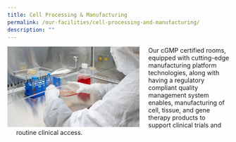 ```yaml
---
title: Cell Processing & Manufacturing
permalink: /our-facilities/cell-processing-and-manufacturing/
description: ""
---
```

<div style="margin-right: 20px; float: left;">
    <img src="/images/Shutterstock%20Images/picture3.jpg" style="width:300px">
</div>

<div style="margin-left: 20px;">
    <p>Our cGMP certified rooms, equipped with cutting-edge manufacturing platform technologies, along with having a regulatory compliant quality management system enables, manufacturing of cell, tissue, and gene therapy products to support clinical trials and routine clinical access.</p>
</div>